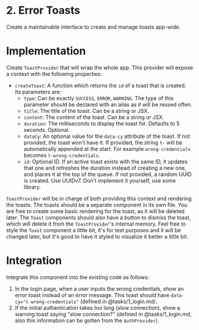# 2. Error Toasts

Create a maintainable interface to create and manage toasts app-wide.

# Implementation

Create `ToastProvider` that will wrap the whole app. This provider will expose a context with the following properties:

- `createToast`: A function which returns the `id` of a toast that is created. Its parameters are:
  - `type`: Can be exactly `SUCCESS`, `ERROR`, `WARNING`. The type of this parameter should be declared with an alias as it will be reused often.
  - `title`: The title of the toast. Can be a string or JSX.
  - `content`: The content of the toast. Can be a string or JSX.
  - `duration`: The milliseconds to display the toast for. Defaults to 5 seconds. Optional.
  - `dataCy`: An optional value for the `data-cy` attribute of the toast. If not provided, the toast won't have it. If provided, the string `t-` will be automatically appended at the start. For example `wrong-credentials` becomes `t-wrong-credentials`.
  - `id`: Optional ID. If an active toast exists with the same ID, it updates that one and refreshes the duration instead of creating a new one, and places it at the top of the queue. If not provided, a random UUID is created. Use UUIDv7. Don't implement it yourself, use some library.

`ToastProvider` will be in charge of both providing this context and rendering the toasts. The toasts should be a separate component in its own file. You are free to create some basic rendering for the toast, as it will be deleted later. The `Toast` components should also have a button to dismiss the toast, which will delete it from the `ToastProvider`'s internal memory. Feel free to style the `Toast` component a little bit, it's for test purposes and it will be changed later, but it's good to have it styled to visualize it better a little bit.

# Integration

Integrate this component into the existing code as follows:

1. In the login page, when a user inputs the wrong credentials, show an error toast instead of an error message. This toast should have `data-cy="t-wrong-credentials"` (defined in @tasks/1_login.md).
2. If the initial authentication takes too long (slow connection), show a warning toast saying "slow connection?" (defined in @tasks/1_login.md, also this information can be gotten from the `AuthProvider`).
